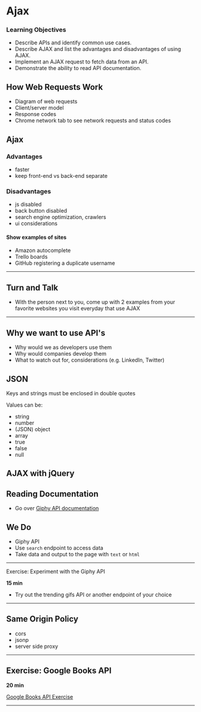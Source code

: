 # Ajax

### Learning Objectives

- Describe APIs and identify common use cases.
- Describe AJAX and list the advantages and disadvantages of using AJAX.
- Implement an AJAX request to fetch data from an API.
- Demonstrate the ability to read API documentation.

## How Web Requests Work

- Diagram of web requests 
- Client/server model
- Response codes
- Chrome network tab to see network requests and status codes

## Ajax

### Advantages 

- faster
- keep front-end vs back-end separate

### Disadvantages

- js disabled
- back button disabled
- search engine optimization, crawlers
- ui considerations

#### Show examples of sites 

- Amazon autocomplete
- Trello boards
- GitHub registering a duplicate username

***

## Turn and Talk

- With the person next to you, come up with 2 examples from your favorite websites you visit everyday that use AJAX

***

## Why we want to use API's

- Why would we as developers use them
- Why would companies develop them
- What to watch out for, considerations (e.g. LinkedIn, Twitter)

## JSON

Keys and strings must be enclosed in double quotes

Values can be: 

- string
- number
- (JSON) object
- array
- true
- false
- null

## AJAX with jQuery

## Reading Documentation

- Go over [Giphy API documentation](https://github.com/Giphy/GiphyAPI)

## We Do 

- Giphy API 
- Use `search` endpoint to access data
- Take data and output to the page with `text` or `html`

***

Exercise: Experiment with the Giphy API

**15 min**

- Try out the trending gifs API or another endpoint of your choice 

***

## Same Origin Policy 

- cors
- jsonp
- server side proxy

***

## Exercise: Google Books API

**20 min**

[Google Books API Exercise](./exercises/googleapis)

***
